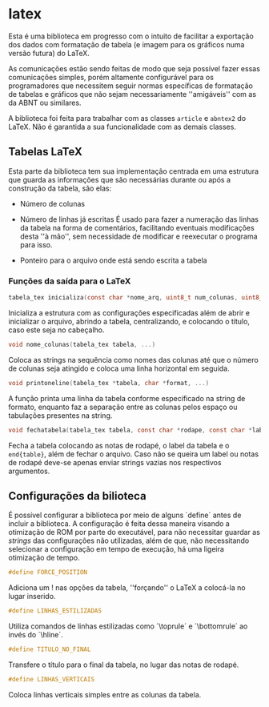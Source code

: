 # latex

 Esta é uma biblioteca em progresso com o intuito de facilitar a exportação
dos dados com formatação de tabela (e imagem para os gráficos numa versão
futura) do LaTeX.  

 As comunicações estão sendo feitas de modo que seja possível fazer essas
comunicações simples, porém altamente configurável para os programadores que
necessitem seguir normas específicas de formatação de tabelas e gráficos que
não sejam necessariamente ''amigáveis'' com as da ABNT ou similares.  

 A biblioteca foi feita para trabalhar com as classes `article` e `abntex2` do
LaTeX. Não é garantida a sua funcionalidade com as demais classes.  

## Tabelas LaTeX

 Esta parte da biblioteca tem sua implementação centrada em uma estrutura que
guarda as informações que são necessárias durante ou após a construção da
tabela, são elas:  

 - Número de colunas  

 - Número de linhas já escritas
 É usado para fazer a numeração das linhas da tabela na  forma de  comentários,
 facilitando eventuais modificações desta ''à mão'', sem  necessidade de
 modificar e reexecutar o programa para isso.

 - Ponteiro para o arquivo onde está sendo escrita a tabela  

### Funções da saída para o LaTeX

 ~~~c
 tabela_tex inicializa(const char *nome_arq, uint8_t num_colunas, uint8_t opcoes, const char *capt)
 ~~~

  Inicializa a estrutura com as configurações especificadas além de abrir e
  inicializar o arquivo, abrindo a tabela, centralizando, e colocando o título,
  caso este seja no cabeçalho.  

 ~~~c
 void nome_colunas(tabela_tex tabela, ...)
 ~~~

  Coloca as strings na sequência como nomes das colunas até que o número de
  colunas seja atingido e coloca uma linha horizontal em seguida.  

 ~~~c
 void printoneline(tabela_tex *tabela, char *format, ...)
 ~~~

 A função printa uma linha da tabela conforme especificado na string de
 formato, enquanto faz a separação entre as colunas pelos espaço ou tabulações
 presentes na string.  

 ~~~c
 void fechatabela(tabela_tex tabela, const char *rodape, const char *label)
 ~~~

 Fecha a tabela colocando as notas de rodapé, o label da tabela e o
 `end{table}`, além de fechar o arquivo. Caso não se queira um label ou notas
 de rodapé deve-se apenas enviar strings vazias nos respectivos argumentos.  

## Configurações da bilioteca

 É possível configurar a biblioteca por meio de alguns ´define´ antes de
incluir a biblioteca. A configuração é feita dessa maneira visando a otimização
de ROM por parte do executável, para não necessitar guardar as *strings* das
configurações não utilizadas, além de que, não necessitando selecionar a
configuração em tempo de execução, há uma ligeira otimização de tempo.  

 ~~~c
#define FORCE_POSITION
 ~~~

 Adiciona um ! nas opções da tabela, ''forçando'' o LaTeX a colocá-la no lugar
 inserido.  

 ~~~c
#define LINHAS_ESTILIZADAS
 ~~~

 Utiliza comandos de linhas estilizadas como ´\toprule´ e ´\bottomrule´ ao
 invés do ´\hline´.  

 ~~~c
#define TITULO_NO_FINAL
 ~~~

 Transfere o título para o final da tabela, no lugar das notas de rodapé.  

 ~~~c
#define LINHAS_VERTICAIS
 ~~~

 Coloca linhas verticais simples entre as colunas da tabela.  
